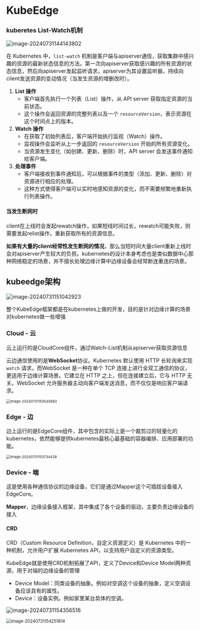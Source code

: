 # KubeEdge

### kuberetes List-Watch机制

![image-20240731144143802](..\images\image-20240731144143802.png)

在 Kubernetes 中，`list-watch` 机制是客户端与apiserver通信，获取集群中感兴趣的资源的最新状态信息的方法。第一次向apiserver获取感兴趣的所有资源的状态信息，然后向apiserver发起监听请求，apiserver为其设置监听器，持续向client发送资源的变动情况（当发生资源的增删改时）。

1. **List 操作**
   - 客户端首先执行一个列表（List）操作，从 API server 获取指定资源的当前状态。
   - 这个操作会返回资源的完整列表以及一个 `resourceVersion`，表示资源在这个时间点上的版本。
2. **Watch 操作**
   - 在获取了初始列表后，客户端开始执行监视（Watch）操作。
   - 监视操作会监听从上一步返回的 `resourceVersion` 开始的所有资源变化。
   - 当资源发生变化（如创建、更新、删除）时，API server 会发送事件通知给客户端。
3. **处理事件**
   - 客户端接收到事件通知后，可以根据事件的类型（添加、更新、删除）对资源进行相应的处理。
   - 这种方式使得客户端可以实时地感知资源的变化，而不需要频繁地重新执行列表操作。

#### 当发生断网时

client在上线时会发起rewatch操作，如果短线时间过长，rewatch可能失败，则需要发起relist操作，重新获取所有的资源信息。

**如果有大量的client经常性发生断网的情况**，那么当短时间大量client重新上线时会对apiserver产生较大的负担。kubernetes的设计本身考虑也是类似数据中心那种网络稳定的场景，并不擅长处理边缘计算中边缘设备会经常断连重连的场景。



## kubeedge架构

![image-20240731151042923](..\images\image-20240731151042923.png)

整个KubeEdge框架都是在kubernetes上做的开发，目的是针对边缘计算的场景对kubernetes做一些增强

### Cloud - 云

云上运行的是CloudCore组件，通过Watch-List机制从apiserver获取资源信息

云边通信使用的是**WebSocket**协议。Kubernetes 默认使用 HTTP 长轮询来实现 `watch` 请求，而WebSocket 是一种在单个 TCP 连接上进行全双工通信的协议，更适用于边缘计算场景。它建立在 HTTP 之上，但在连接建立后，它与 HTTP 无关。WebSocket 允许服务器主动向客户端发送消息，而不仅仅是响应客户端请求。

<img src="..\images\image-20240731153540682.png" alt="image-20240731153540682" style="zoom: 67%;" />

### Edge - 边

边上运行的是EdgeCore组件，其中包含的实际上是一个裁剪过的轻量化的kubernetes，依然能够提供kubernetes最核心最基础的容器编排、应用部署的功能。

<img src="..\images\image-20240731153734428.png" alt="image-20240731153734428" style="zoom:67%;" />

### Device - 端

这是使用各种通信协议的边缘设备，它们是通过Mapper这个可插拔设备接入EdgeCore。

**Mapper**，边缘设备接入框架，其中集成了各个设备的驱动，主要负责边缘设备的接入

#### CRD

CRD（Custom Resource Definition，自定义资源定义）是 Kubernetes 中的一种机制，允许用户扩展 Kubernetes API，以支持用户自定义的资源类型。

KubeEdge就是使用CRD机制拓展了API，定义了Device和Device Model两种资源，用于对端的边缘设备的管理

- Device Model：同类设备的抽象。例如对空调这个设备的抽象，定义空调设备应该具有的属性。
- Device：设备实例。例如家里某台具体的空调。

![image-20240731154356516](..\images\image-20240731154356516.png)

 

<img src="..\images\image-20240731154251814.png" alt="image-20240731154251814" style="zoom: 80%;" />